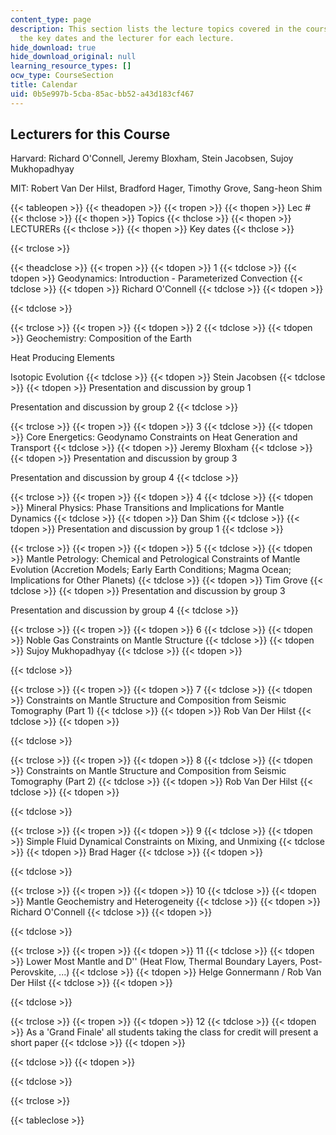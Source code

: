 ```yaml
---
content_type: page
description: This section lists the lecture topics covered in the course along with
  the key dates and the lecturer for each lecture.
hide_download: true
hide_download_original: null
learning_resource_types: []
ocw_type: CourseSection
title: Calendar
uid: 0b5e997b-5cba-85ac-bb52-a43d183cf467
---
```


Lecturers for this Course
-------------------------

Harvard: Richard O'Connell, Jeremy Bloxham, Stein Jacobsen, Sujoy Mukhopadhyay

MIT: Robert Van Der Hilst, Bradford Hager, Timothy Grove, Sang-heon Shim

{{< tableopen >}}
{{< theadopen >}}
{{< tropen >}}
{{< thopen >}}
Lec #
{{< thclose >}}
{{< thopen >}}
Topics
{{< thclose >}}
{{< thopen >}}
LECTURERs
{{< thclose >}}
{{< thopen >}}
Key dates
{{< thclose >}}

{{< trclose >}}

{{< theadclose >}}
{{< tropen >}}
{{< tdopen >}}
1
{{< tdclose >}}
{{< tdopen >}}
Geodynamics: Introduction - Parameterized Convection
{{< tdclose >}}
{{< tdopen >}}
Richard O'Connell
{{< tdclose >}}
{{< tdopen >}}

{{< tdclose >}}

{{< trclose >}}
{{< tropen >}}
{{< tdopen >}}
2
{{< tdclose >}}
{{< tdopen >}}
Geochemistry: Composition of the Earth  
  
Heat Producing Elements  
  
Isotopic Evolution
{{< tdclose >}}
{{< tdopen >}}
Stein Jacobsen
{{< tdclose >}}
{{< tdopen >}}
Presentation and discussion by group 1  
  
Presentation and discussion by group 2
{{< tdclose >}}

{{< trclose >}}
{{< tropen >}}
{{< tdopen >}}
3
{{< tdclose >}}
{{< tdopen >}}
Core Energetics: Geodynamo Constraints on Heat Generation and Transport
{{< tdclose >}}
{{< tdopen >}}
Jeremy Bloxham
{{< tdclose >}}
{{< tdopen >}}
Presentation and discussion by group 3  
  
Presentation and discussion by group 4
{{< tdclose >}}

{{< trclose >}}
{{< tropen >}}
{{< tdopen >}}
4
{{< tdclose >}}
{{< tdopen >}}
Mineral Physics: Phase Transitions and Implications for Mantle Dynamics
{{< tdclose >}}
{{< tdopen >}}
Dan Shim
{{< tdclose >}}
{{< tdopen >}}
Presentation and discussion by group 1
{{< tdclose >}}

{{< trclose >}}
{{< tropen >}}
{{< tdopen >}}
5
{{< tdclose >}}
{{< tdopen >}}
Mantle Petrology: Chemical and Petrological Constraints of Mantle Evolution (Accretion Models; Early Earth Conditions; Magma Ocean; Implications for Other Planets)
{{< tdclose >}}
{{< tdopen >}}
Tim Grove
{{< tdclose >}}
{{< tdopen >}}
Presentation and discussion by group 3  
  
Presentation and discussion by group 4
{{< tdclose >}}

{{< trclose >}}
{{< tropen >}}
{{< tdopen >}}
6
{{< tdclose >}}
{{< tdopen >}}
Noble Gas Constraints on Mantle Structure
{{< tdclose >}}
{{< tdopen >}}
Sujoy Mukhopadhyay
{{< tdclose >}}
{{< tdopen >}}

{{< tdclose >}}

{{< trclose >}}
{{< tropen >}}
{{< tdopen >}}
7
{{< tdclose >}}
{{< tdopen >}}
Constraints on Mantle Structure and Composition from Seismic Tomography (Part 1)
{{< tdclose >}}
{{< tdopen >}}
Rob Van Der Hilst
{{< tdclose >}}
{{< tdopen >}}

{{< tdclose >}}

{{< trclose >}}
{{< tropen >}}
{{< tdopen >}}
8
{{< tdclose >}}
{{< tdopen >}}
Constraints on Mantle Structure and Composition from Seismic Tomography (Part 2)
{{< tdclose >}}
{{< tdopen >}}
Rob Van Der Hilst
{{< tdclose >}}
{{< tdopen >}}

{{< tdclose >}}

{{< trclose >}}
{{< tropen >}}
{{< tdopen >}}
9
{{< tdclose >}}
{{< tdopen >}}
Simple Fluid Dynamical Constraints on Mixing, and Unmixing
{{< tdclose >}}
{{< tdopen >}}
Brad Hager
{{< tdclose >}}
{{< tdopen >}}

{{< tdclose >}}

{{< trclose >}}
{{< tropen >}}
{{< tdopen >}}
10
{{< tdclose >}}
{{< tdopen >}}
Mantle Geochemistry and Heterogeneity
{{< tdclose >}}
{{< tdopen >}}
Richard O'Connell
{{< tdclose >}}
{{< tdopen >}}

{{< tdclose >}}

{{< trclose >}}
{{< tropen >}}
{{< tdopen >}}
11
{{< tdclose >}}
{{< tdopen >}}
Lower Most Mantle and D'' (Heat Flow, Thermal Boundary Layers, Post-Perovskite, ...)
{{< tdclose >}}
{{< tdopen >}}
Helge Gonnermann / Rob Van Der Hilst
{{< tdclose >}}
{{< tdopen >}}

{{< tdclose >}}

{{< trclose >}}
{{< tropen >}}
{{< tdopen >}}
12
{{< tdclose >}}
{{< tdopen >}}
As a 'Grand Finale' all students taking the class for credit will present a short paper
{{< tdclose >}}
{{< tdopen >}}

{{< tdclose >}}
{{< tdopen >}}

{{< tdclose >}}

{{< trclose >}}

{{< tableclose >}}